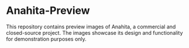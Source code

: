 # Anahita-Preview
This repository contains preview images of Anahita, a commercial and closed-source project. The images showcase its design and functionality for demonstration purposes only.

